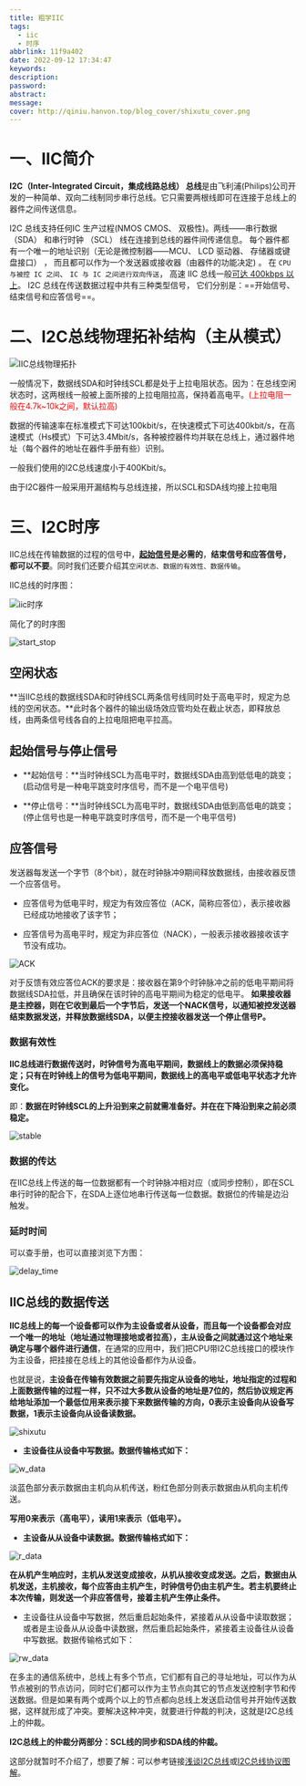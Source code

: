 ```yaml
---
title: 粗学IIC
tags: 
  - iic
  - 时序
abbrlink: 11f9a402
date: 2022-09-12 17:34:47
keywords:
description:
password:
abstract:
message:
cover: http://qiniu.hanvon.top/blog_cover/shixutu_cover.png
---
```




# 一、IIC简介

**I2C（Inter-Integrated Circuit，集成线路总线） 总线**是由飞利浦(Philips)公司开发的一种简单、双向二线制同步串行总线。它只需要两根线即可在连接于总线上的器件之间传送信息。

I2C 总线支持任何IC 生产过程(NMOS CMOS、 双极性)。两线――串行数据（SDA） 和串行时钟 （SCL） 线在连接到总线的器件间传递信息。 每个器件都有一个唯一的地址识别（无论是微控制器——MCU、 LCD 驱动器、 存储器或键盘接口） ， 而且都可以作为一个发送器或接收器（由器件的功能决定) 。
在 `CPU 与被控 IC 之间`、 `IC 与 IC 之间进行双向传送`， 高速 IIC 总线一般<u>可达 400kbps 以上</u>。
I2C 总线在传送数据过程中共有三种类型信号， 它们分别是：==开始信号、结束信号和应答信号==。

# 二、I2C总线物理拓补结构（主从模式）

![IIC总线物理拓扑](https://raw.githubusercontent.com/wild-civil/typora_img/main/images/IIC%E6%80%BB%E7%BA%BF%E7%89%A9%E7%90%86%E6%8B%93%E6%89%91.jpg)

一般情况下，数据线SDA和时钟线SCL都是处于上拉电阻状态。因为：在总线空闲状态时，这两根线一般被上面所接的上拉电阻拉高，保持着高电平。<font color=red>(上拉电阻一般在4.7k~10k之间，默认拉高)</font>

数据的传输速率在标准模式下可达100kbit/s，在快速模式下可达400kbit/s，在高速模式（Hs模式）下可达3.4Mbit/s，各种被控器件均并联在总线上，通过器件地址（每个器件的地址在器件手册有些）识别。

一般我们使用的I2C总线速度小于400Kbit/s。

由于I2C器件一般采用开漏结构与总线连接，所以SCL和SDA线均接上拉电阻


# 三、I2C时序

IIC总线在传输数据的过程的信号中，**<u>起始信号</u>是必需的**，**结束信号和应答信号，都可以不要**。同时我们还要介绍其`空闲状态、数据的有效性、数据传输`。

IIC总线的时序图：

![iic时序](https://raw.githubusercontent.com/wild-civil/typora_img/main/images/iic%E6%97%B6%E5%BA%8F.jpg)

简化了的时序图

![start_stop](https://raw.githubusercontent.com/wild-civil/typora_img/main/images/start_stop.jpg)



## 空闲状态

**当IIC总线的数据线SDA和时钟线SCL两条信号线同时处于高电平时，规定为总线的空闲状态。**此时各个器件的输出级场效应管均处在截止状态，即释放总线，由两条信号线各自的上拉电阻把电平拉高。 

## 起始信号与停止信号

- **起始信号：**当时钟线SCL为高电平时，数据线SDA由高到低低电的跳变；(启动信号是一种电平跳变时序信号，而不是一个电平信号)

- **停止信号：**当时钟线SCL为高电平时，数据线SDA由低到高低电的跳变；(停止信号也是一种电平跳变时序信号，而不是一个电平信号)

## 应答信号

发送器每发送一个字节（8个bit），就在时钟脉冲9期间释放数据线，由接收器反馈一个应答信号。 

- 应答信号为低电平时，规定为有效应答位（ACK，简称应答位），表示接收器已经成功地接收了该字节；

- 应答信号为高电平时，规定为非应答位（NACK），一般表示接收器接收该字节没有成功。 

![ACK](https://raw.githubusercontent.com/wild-civil/typora_img/main/images/ACK.jpg)

对于反馈有效应答位ACK的要求是：接收器在第9个时钟脉冲之前的低电平期间将数据线SDA拉低，并且确保在该时钟的高电平期间为稳定的低电平。 **如果接收器是主控器，则在它收到最后一个字节后，发送一个NACK信号，以通知被控发送器结束数据发送，并释放数据线SDA，以便主控接收器发送一个停止信号P。**

### 数据有效性

**IIC总线进行数据传送时，时钟信号为高电平期间，数据线上的数据必须保持稳定；只有在时钟线上的信号为低电平期间，数据线上的高电平或低电平状态才允许变化。** 

即：**数据在时钟线SCL的上升沿到来之前就需准备好。并在在下降沿到来之前必须稳定。**

![stable](https://raw.githubusercontent.com/wild-civil/typora_img/main/images/stable.jpg)

### 数据的传达

在IIC总线上传送的每一位数据都有一个时钟脉冲相对应（或同步控制），即在SCL串行时钟的配合下，在SDA上逐位地串行传送每一位数据。数据位的传输是边沿触发。

### 延时时间

可以查手册，也可以直接浏览下方图：

![delay_time](https://raw.githubusercontent.com/wild-civil/typora_img/main/images/delay_time.jpg)

## IIC总线的数据传送

**IIC总线上的每一个设备都可以作为主设备或者从设备，而且每一个设备都会对应一个唯一的地址（地址通过物理接地或者拉高），主从设备之间就通过这个地址来确定与哪个器件进行通信**，在通常的应用中，我们把CPU带I2C总线接口的模块作为主设备，把挂接在总线上的其他设备都作为从设备。

也就是说，**主设备在传输有效数据之前要先指定从设备的地址，地址指定的过程和上面数据传输的过程一样，只不过大多数从设备的地址是7位的，然后协议规定再给地址添加一个最低位用来表示接下来数据传输的方向，0表示主设备向从设备写数据，1表示主设备向从设备读数据。**

![shixutu](https://raw.githubusercontent.com/wild-civil/typora_img/main/images/shixutu.jpg)



- **主设备往从设备中写数据。数据传输格式如下：**

![w_data](https://raw.githubusercontent.com/wild-civil/typora_img/main/images/w_data.jpg)



淡蓝色部分表示数据由主机向从机传送，粉红色部分则表示数据由从机向主机传送。

**写用0来表示（高电平），读用1来表示（低电平）。**

- **主设备从从设备中读数据。数据传输格式如下：**

![r_data](https://raw.githubusercontent.com/wild-civil/typora_img/main/images/r_data.jpg)

**在从机产生响应时，主机从发送变成接收，从机从接收变成发送。之后，数据由从机发送，主机接收，每个应答由主机产生，时钟信号仍由主机产生。若主机要终止本次传输，则发送一个非应答信号，接着主机产生停止条件。**

- 主设备往从设备中写数据，然后重启起始条件，紧接着从从设备中读取数据；或者是主设备从从设备中读数据，然后重启起始条件，紧接着主设备往从设备中写数据。数据传输格式如下：



![rw_data](https://raw.githubusercontent.com/wild-civil/typora_img/main/images/rw_data.jpg)

在多主的通信系统中，总线上有多个节点，它们都有自己的寻址地址，可以作为从节点被别的节点访问，同时它们都可以作为主节点向其它的节点发送控制字节和传送数据。但是如果有两个或两个以上的节点都向总线上发送启动信号并开始传送数据，这样就形成了冲突。要解决这种冲突，就要进行仲裁的判决，这就是I2C总线上的仲裁。


**I2C总线上的仲裁分两部分：SCL线的同步和SDA线的仲裁。**

这部分就暂时不介绍了，想要了解：可以参考链接[浅谈I2C总线](https://blog.csdn.net/bluewhaletech/article/details/37876111)或[I2C总线协议图解](http://www.cnblogs.com/aaronLinux/p/6218660.html)。







